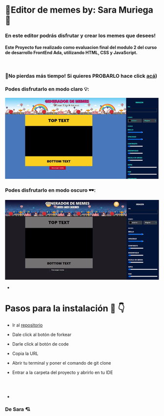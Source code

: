 # 🎈Editor de memes by: Sara Muriega 🎈

### En este editor podrás disfrutar y crear los memes que desees!

#### Este Proyecto fue realizado como evaluacion final del modulo 2 del curso de desarrollo FrontEnd Ada, utilizando HTML, CSS y JavaScript.
<br>


### 📌No pierdas más tiempo! Si quieres PROBARLO hace click [acá](https://github.com/SaraMur/generadorMeme))
### Podes disfrutarlo en modo claro 💡:   
![imagen](./img/claro.jpg)
<br>

### Podes disfrutarlo en modo oscuro 🕶:   
![imagen](./img/oscuro.jpg)
<br>

*

# Pasos para la instalación 👀 👇


 - Ir al [repositorio](https://github.com/SaraMur/generadorMeme)


 - Dale click al botón de forkear 


 - Darle click al botón de code

 - Copia la URL

 - Abrir tu terminal y poner el comando de 
  git clone  <url> 

 - Entrar a la carpeta del proyecto y abrirlo en tu IDE
<br>
<br>

*

### De Sara 💘